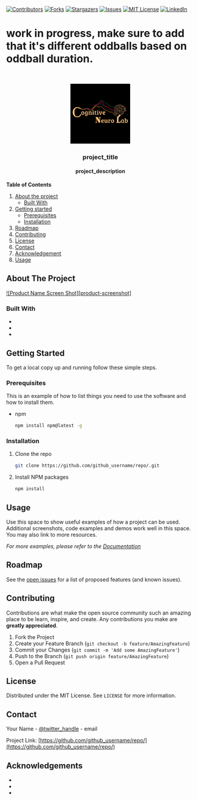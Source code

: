 <!--
This is all based on https://github.com/othneildrew/Best-README-Template, othneildrew's "best-README-Template". I only made some edits 
that I thought were making things clearer

When starting a new readme file, to avoid retyping too much info. Do a search and replace with your text editor for the following:**
`github_username`, `repo`, `twitter_handle`, `email`, `project_title`, `project_description`, 'linkedin_username'

If you want to use markdown or HTML but you are not familiar check: https://www.markdownguide.org/basic-syntax/#reference-style-links
-->

<!-- if you want different custom or unique shields see https://shields.io/category/build  -->
[![Contributors][contributors-shield]][contributors-url]
[![Forks][forks-shield]][forks-url]
[![Stargazers][stars-shield]][stars-url]
[![Issues][issues-shield]][issues-url]
[![MIT License][license-shield]][license-url]
[![LinkedIn][linkedin-shield]][linkedin-url]

# work in progress, make sure to add that it's different oddballs based on oddball duration. 

<!-- there is no way to align things when using Markdown, so in these instances we use HTML -->
<!-- if you want to use a logo, make sure to upload your logo to your repo, or link to another place where it's online -->

<br />
<p align="center">
  <a href="https://github.com/github_username/repo/">
    <img src="images/logo.jpeg" alt="Logo" width="160" height="160">
  </a> 

<h3 align="center">project_title</h3>

<h4 align="center">project_description</h4>

<!-- I think the table of contents is cleaner and more readable in markdown, so using markdown for these parts
the basics are, put whatever you want to show up in [] put whatever you want to link to in () the linking part cannot
have any spaces/characters, replaces spaces with - (_ does not work) the numbering should be indiferent (as you can see below) -->

**Table of Contents**
  
1. [About the project](#about-the-project)
    - [Built With](#built-with)
2. [Getting started](#getting-started)
    - [Prerequisites](#prerequisites)  
    - [Installation](#installation)  
3. [Roadmap](#roadmap)
3. [Contributing](#contributing)
3. [License](#license)
3. [Contact](#contact)
3. [Acknowledgement](#acknowledgement)
3. [Usage](#usage)




<!-- ABOUT THE PROJECT -->
## About The Project

[![Product Name Screen Shot][product-screenshot]](https://example.com)




### Built With

* []()
* []()
* []()



<!-- GETTING STARTED -->
## Getting Started

To get a local copy up and running follow these simple steps.

### Prerequisites

This is an example of how to list things you need to use the software and how to install them.
* npm
  ```sh
  npm install npm@latest -g
  ```

### Installation

1. Clone the repo
   ```sh
   git clone https://github.com/github_username/repo/.git
   ```
2. Install NPM packages
   ```sh
   npm install
   ```



<!-- USAGE EXAMPLES -->
## Usage

Use this space to show useful examples of how a project can be used. Additional screenshots, code examples and demos work well in this space. You may also link to more resources.

_For more examples, please refer to the [Documentation](https://example.com)_



<!-- ROADMAP -->
## Roadmap

See the [open issues](https://github.com/github_username/repo/issues) for a list of proposed features (and known issues).



<!-- CONTRIBUTING -->
## Contributing

Contributions are what make the open source community such an amazing place to be learn, inspire, and create. Any contributions you make are **greatly appreciated**.

1. Fork the Project
2. Create your Feature Branch (`git checkout -b feature/AmazingFeature`)
3. Commit your Changes (`git commit -m 'Add some AmazingFeature'`)
4. Push to the Branch (`git push origin feature/AmazingFeature`)
5. Open a Pull Request



<!-- LICENSE -->
## License

Distributed under the MIT License. See `LICENSE` for more information.



<!-- CONTACT -->
## Contact

Your Name - [@twitter_handle](https://twitter.com/twitter_handle) - email

Project Link: [https://github.com/github_username/repo/](https://github.com/github_username/repo/)



<!-- ACKNOWLEDGEMENTS -->
## Acknowledgements

* []()
* []()
* []()





<!-- MARKDOWN LINKS & IMAGES -->
<!-- https://www.markdownguide.org/basic-syntax/#reference-style-links -->
[contributors-shield]: https://img.shields.io/github/contributors/github_username/repo.svg?style=for-the-badge
[contributors-url]: https://github.com/github_username/repo/graphs/contributors
[forks-shield]: https://img.shields.io/github/forks/github_username/repo.svg?style=for-the-badge
[forks-url]: https://github.com/github_username/repo/network/members
[stars-shield]: https://img.shields.io/github/stars/github_username/repo.svg?style=for-the-badge
[stars-url]: https://github.com/github_username/repo/stargazers
[issues-shield]: https://img.shields.io/github/issues/github_username/repo.svg?style=for-the-badge
[issues-url]: https://github.com/github_username/repo/issues
[license-shield]: https://img.shields.io/github/license/github_username/repo.svg?style=for-the-badge
[license-url]: https://github.com/github_username/repo/blob/master/LICENSE.txt
[linkedin-shield]: https://img.shields.io/badge/-LinkedIn-black.svg?style=for-the-badge&logo=linkedin&colorB=555
[linkedin-url]: https://linkedin.com/in/linkedin_username
